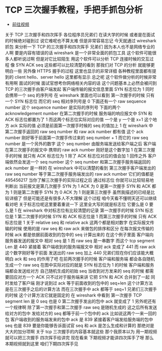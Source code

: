 # TCP 三次握手教程，手把手抓包分析

- [前往视频](https://www.bilibili.com/video/BV1b14y1H77J/?vd_source=bd67f58df1f313f8dd95716289a6f69b)

关于 TCP 三次握手和四次挥手
各位程序员兄弟们
在读大学的时候
或者是在面试的时候绝对碰到过
说它难呢也不算太难
但是非常容易忘记
今天就通过 wireshark 抓包
来分析一下
TCP 的三次握手和四次挥手
兄弟们
因为本人也不是网络专业的人啊
要是内容有错误的话
wireshark 是一个非常全面的抓包工具
这个软件可能很多人都听说过啊
但是对它比较陌生
用这个软件可以分析
TCP 连接时候的交互过程
像 SYN ACK seq 这些都可以比较清楚的看到
那我们对 TCP 的分析
就能够更明白一些
另外像 HTTPS 握手的过程
这里也显示的非常详细
各种教程里面都有提到的
client hello、server hello
这里都有显示
总之呢
这个软件做分析的时候非常有用啊
面试的时候
面试官想考你网络相关内容的话
这个问题基本上必然会被问到
TCP 的三次握手由客户端发起
客户端传输的报文信息里面
SYN 标志位为 1
同时会携带一个 seq 的序列号
在 wireshark 里面也可以看到
第一次握手的时候
只有一个 SYN 标志位
而它的 seq 相对序列号是 0
下面还有一个 raw sequence number
这个 sequence number 是实际的序列号
下面的两个 acknowledgement number
在第二次握手的时候
服务端的响应报文中
SYN 和 ACK 标志位都置为了 1
而这两个标志位实际对应的值
一个是 y
一个是 x+1
这个地方
ack 实际的值
必须是前面第一次握手时候的 seq 的值加上 1
在 wireshark 中
第二次握手返回的 raw seq number 和 raw ack number 都有值
这个 ack number
刚好等于前面第一次握手传过来的 seq number + 1
而它的 raw seq number 是一个另外的数字
这个 seq number 由服务端发送给客户端之后
客户端在第三次握手的报文中
携带的 raw ack number 刚好是这个数字加 1
在第三次握手的时候
就只有 ACK 标志位为 1
除了 ACK 标志位对应的值会加 1
回传之外
客户端依然会发送一个 seq number
这个 seq number
和第二次握手服务端返回的 ack number
是一样的
在 wireshark 中可以清楚的看到
第三次握手客户端发出的 raw seq number
等于第二次握手服务端发出的 raw ack number
它们的值都是 495456217
当你了解三次握手的实际过程之后
通过标志位
你就可以比较轻易地判断出
当前报文是第几次握手
SYN 为 1 ACK 为 0 是第一次握手
SYN 和 ACK 都为 1 则是第二次握手
SYN 为 0 ACK 为 1 则是第三次握手
虽然我描述的已经是比较详细了
但是可能还是有很多人不大理解
这个过程
咱今天看不懂明天还可以继续看对吧
关于标志位呢这里要着重说一下
这里全大写的就是标志位
它要么是 0 要么是 1
在 wireshark 中对标志位有比较清楚的记录
第一次握手的时候 SYN 标志位是 1
第二次握手的时候
SYN 和 ACK 标志位是 1
而第三次握手的时候
只有 ACK 标志位是 1
关于 relative seq 和 relative ack
这两个都是相对数字
在实际报文传输的时候
使用的是 raw seq 和 raw ack
来做包的排序和区分
在每次报文传输的时候
ack 都是依据前面收到的包中的 seq 计算出来的
在这个例子里面
客户端向服务器发送的报文中
相对 seq 是 1
而 raw seq 是一串数字
而这个 tcp segment Len 是 440
紧接着
客户端收到的服务端报文中
相对 ack 变成了 441
而 raw ack 这个数字刚好等于前面
发送出的 raw seq 加上 440
兄弟们现在你们应该能大概明白 ack 和 seq 的作用了吧
在前两次握手的时候
客户端和服务端
都会各自随机生成一个 raw seq
在图中实际对应的就是
SYN 标志位为 1 的时候
客户端和服务端都会发送给对方
自己随机生成的初始 seq
当收到对方发来的 seq 的时候
都需要回应对方一个 ACK
只不过对于服务端来讲
它把 SYN 和 ACK 合并到了一起
同时发给了客户端
刚才说到过
ack 等于前面收到的包中的 seq+len
这个计算方法
是在三次握手之后的计算方法
而在三次握手中 ack 都等于 seq+1
兄弟们三次握手的时候
这个计算方法它就是固定的
在 wireshark 中看到
第一次握手 TCP segment len 是 0
seq 也是 0
第二次握手发出的包中 ack 就变成了 1
另外呢还有一个规律啊
除了第一次握手和第二次握手
raw seq 是随机生成的
这之后所有发送给对方的包中
发给对方的 seq
都等于前一个包中的 ack
比如说这两个一来一回的包
客户端收到的服务端发来的包中
ack 是 839
紧接着客户端发给服务端的包中
seq 也是 839
要是你能够告诉面试官
seq 和 ack 是怎么生成和计算的
那绝对是大大的加分项啊
关于 tcp 三次握手的内容基本就这些
那个我原本以为
用一期视频就可以把三次握手
四次挥手给讲完
现在看来
下期视频才能讲四次挥手了呀
那么本期视频就到这里
咱们下期四次挥手见

